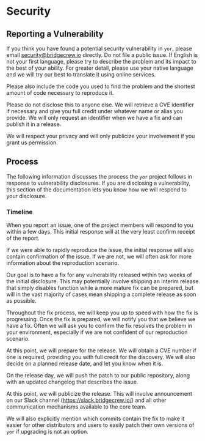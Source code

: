 # Security

## Reporting a Vulnerability

If you think you have found a potential security vulnerability in `yor`,
please email security@bridgecrew.io directly. Do not file a public issue. If
English is not your first language, please try to describe the problem
and its impact to the best of your ability. For greater detail, please
use your native language and we will try our best to translate it using
online services.

Please also include the code you used to find the problem and the
shortest amount of code necessary to reproduce it.

Please do not disclose this to anyone else. We will retrieve a CVE
identifier if necessary and give you full credit under whatever name or
alias you provide. We will only request an identifier when we have a fix
and can publish it in a release.

We will respect your privacy and will only publicize your involvement if
you grant us permission.

## Process

The following information discusses the process the `yor` project
follows in response to vulnerability disclosures. If you are disclosing
a vulnerability, this section of the documentation lets you know how we
will respond to your disclosure.

### Timeline

When you report an issue, one of the project members will respond to you
within a few days. This initial response will at the very least confirm
receipt of the report.

If we were able to rapidly reproduce the issue, the initial response
will also contain confirmation of the issue. If we are not, we will
often ask for more information about the reproduction scenario.

Our goal is to have a fix for any vulnerability released within two
weeks of the initial disclosure. This may potentially involve shipping
an interim release that simply disables function while a more mature fix
can be prepared, but will in the vast majority of cases mean shipping a
complete release as soon as possible.

Throughout the fix process, we will keep you up to speed with how the fix
is progressing. Once the fix is prepared, we will notify you that we
believe we have a fix. Often we will ask you to confirm the fix resolves
the problem in your environment, especially if we are not confident of
our reproduction scenario.

At this point, we will prepare for the release. We will obtain a CVE
number if one is required, providing you with full credit for the
discovery. We will also decide on a planned release date, and let you
know when it is.

On the release day, we will push the patch to our public repository, along
with an updated changelog that describes the issue.

At this point, we will publicize the release. This will involve
announcement on our Slack channel (https://slack.bridgecrew.io/)
and all other communication mechanisms available to the core team.

We will also explicitly mention which commits contain the fix to make it
easier for other distributors and users to easily patch their own
versions of `yor` if upgrading is not an option.
